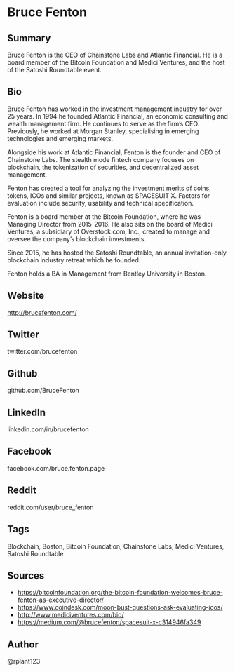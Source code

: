 # Bruce Fenton

## Summary
Bruce Fenton is the CEO of Chainstone Labs and Atlantic Financial. He is a board member of the Bitcoin Foundation and Medici Ventures, and the host of the Satoshi Roundtable event.

## Bio
Bruce Fenton has worked in the investment management industry for over 25 years. In 1994 he founded Atlantic Financial, an economic consulting and wealth management firm. He continues to serve as the firm’s CEO. Previously, he worked at Morgan Stanley, specialising in emerging technologies and emerging markets.

Alongside his work at Atlantic Financial, Fenton is the founder and CEO of Chainstone Labs. The stealth mode fintech company focuses on blockchain, the tokenization of securities, and decentralized asset management.

Fenton has created a tool for analyzing the investment merits of coins, tokens, ICOs and similar projects, known as SPACESUIT X. Factors for evaluation include security, usability and technical specification.

Fenton is a board member at the Bitcoin Foundation, where he was Managing Director from 2015-2016. He also sits on the board of Medici Ventures, a subsidiary of Overstock.com, Inc., created to manage and oversee the company’s blockchain investments.

Since 2015, he has hosted the Satoshi Roundtable, an annual invitation-only blockchain industry retreat which he founded.

Fenton holds a BA in Management from Bentley University in Boston.

## Website
http://brucefenton.com/

## Twitter
twitter.com/brucefenton

## Github
github.com/BruceFenton

## LinkedIn
linkedin.com/in/brucefenton

## Facebook
facebook.com/bruce.fenton.page

## Reddit
reddit.com/user/bruce_fenton

## Tags
Blockchain, Boston, Bitcoin Foundation, Chainstone Labs, Medici Ventures, Satoshi Roundtable

## Sources
- https://bitcoinfoundation.org/the-bitcoin-foundation-welcomes-bruce-fenton-as-executive-director/
- https://www.coindesk.com/moon-bust-questions-ask-evaluating-icos/
- http://www.mediciventures.com/bio/
- https://medium.com/@brucefenton/spacesuit-x-c314946fa349

## Author
@rplant123
